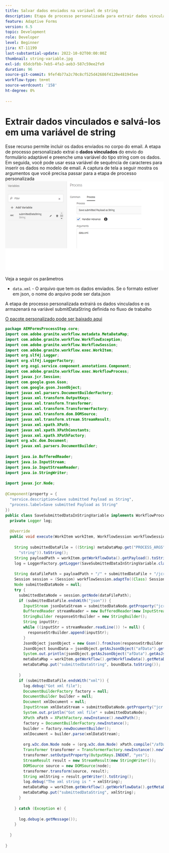 ```yaml
---
title: Salvar dados enviados na variável de string
description: Etapa de processo personalizada para extrair dados vinculados e salvá-los em uma variável de fluxo de trabalho do tipo string
feature: Adaptive Forms
version: 6.5
topic: Development
role: Developer
level: Beginner
jira: KT-11199
last-substantial-update: 2022-10-02T00:00:00Z
thumbnail: string-variable.jpg
exl-id: 65dcbfbb-7eb5-4fa3-aeb3-587c59ee2fe9
duration: 96
source-git-commit: 9fef4b77a2c70c8cf525d42686f4120e481945ee
workflow-type: tm+mt
source-wordcount: '158'
ht-degree: 0%

---
```


# Extrair dados vinculados e salvá-los em uma variável de string

Esse recurso permite incluir os dados enviados no corpo do email. A etapa de processo personalizado extrai o **dados vinculados** do envio do formulário adaptável e preenche uma variável do tipo string com os dados. Em seguida, você pode usar essa variável de sequência de caracteres para inserir os dados no modelo de email.
A captura de tela a seguir mostra os argumentos que você precisa passar para a etapa de processo personalizada
![etapa do processo](assets/save-submitted-data-string.png)

Veja a seguir os parâmetros

* `data.xml` - O arquivo que tem os dados enviados. Se o formato estiver em json, o nome do arquivo pode ser data.json

A etapa de processo personalizada extrairá os dados vinculados e os armazenará na variável submitDataString definida no fluxo de trabalho


[O pacote personalizado pode ser baixado aqui](assets/AEMFormsProcessStep.core-1.0.0-SNAPSHOT.jar)

```java
package AEMFormsProcessStep.core;
import com.adobe.granite.workflow.metadata.MetaDataMap;
import com.adobe.granite.workflow.WorkflowException;
import com.adobe.granite.workflow.WorkflowSession;
import com.adobe.granite.workflow.exec.WorkItem;
import org.slf4j.Logger;
import org.slf4j.LoggerFactory;
import org.osgi.service.component.annotations.Component;
import com.adobe.granite.workflow.exec.WorkflowProcess;
import javax.jcr.Session;
import com.google.gson.Gson;
import com.google.gson.JsonObject;
import javax.xml.parsers.DocumentBuilderFactory;
import javax.xml.transform.OutputKeys;
import javax.xml.transform.Transformer;
import javax.xml.transform.TransformerFactory;
import javax.xml.transform.dom.DOMSource;
import javax.xml.transform.stream.StreamResult;
import javax.xml.xpath.XPath;
import javax.xml.xpath.XPathConstants;
import javax.xml.xpath.XPathFactory;
import org.w3c.dom.Document;
import javax.xml.parsers.DocumentBuilder;

import java.io.BufferedReader;
import java.io.InputStream;
import java.io.InputStreamReader;
import java.io.StringWriter;

import javax.jcr.Node;

@Component(property = {
  "service.description=Save submitted Payload as String",
  "process.label=Save submitted Payload as String"
})
public class SaveSubmittedDataInStringVariable implements WorkflowProcess {
  private Logger log;

  @Override
  public void execute(WorkItem workItem, WorkflowSession workflowSession, MetaDataMap metaDataMap) throws WorkflowException {

    String submittedDataFile = ((String) metaDataMap.get("PROCESS_ARGS", (Object)
      "string")).toString();
    String payloadPath = workItem.getWorkflowData().getPayload().toString();
    log = LoggerFactory.getLogger(SaveSubmittedDataInStringVariable.class);

    String dataFilePath = payloadPath + "/" + submittedDataFile + "/jcr:content";
    Session session = (Session) workflowSession.adaptTo((Class) Session.class);
    Node submittedDataNode = null;
    try {
      submittedDataNode = session.getNode(dataFilePath);
      if (submittedDataFile.endsWith("json")) {
        InputStream jsonDataStream = submittedDataNode.getProperty("jcr:data").getBinary().getStream();
        BufferedReader streamReader = new BufferedReader(new InputStreamReader(jsonDataStream, "UTF-8"));
        StringBuilder responseStrBuilder = new StringBuilder();
        String inputStr;
        while ((inputStr = streamReader.readLine()) != null) {
          responseStrBuilder.append(inputStr);
        }
        JsonObject jsonObject = new Gson().fromJson(responseStrBuilder.toString(), JsonObject.class);
        JsonObject boundData = jsonObject.getAsJsonObject("afData").getAsJsonObject("afBoundData").getAsJsonObject("data");
        System.out.println(jsonObject.getAsJsonObject("afData").getAsJsonObject("afBoundData").getAsJsonObject("data"));
        metaDataMap = workItem.getWorkflow().getWorkflowData().getMetaDataMap();
        metaDataMap.put("submittedDataString", boundData.toString());

      }
      if (submittedDataFile.endsWith("xml")) {
        log.debug("Got xml file");
        DocumentBuilderFactory factory = null;
        DocumentBuilder builder = null;
        Document xmlDocument = null;
        InputStream xmlDataStream = submittedDataNode.getProperty("jcr:data").getBinary().getStream();
        System.out.println("Got xml file" + submittedDataNode);
        XPath xPath = XPathFactory.newInstance().newXPath();
        factory = DocumentBuilderFactory.newInstance();
        builder = factory.newDocumentBuilder();
        xmlDocument = builder.parse(xmlDataStream);

        org.w3c.dom.Node node = (org.w3c.dom.Node) xPath.compile("/afData/afBoundData").evaluate(xmlDocument, XPathConstants.NODE);
        Transformer transformer = TransformerFactory.newInstance().newTransformer();
        transformer.setOutputProperty(OutputKeys.INDENT, "yes");
        StreamResult result = new StreamResult(new StringWriter());
        DOMSource source = new DOMSource(node);
        transformer.transform(source, result);
        String xmlString = result.getWriter().toString();
        log.debug("The xml string is " + xmlString);
        metaDataMap = workItem.getWorkflow().getWorkflowData().getMetaDataMap();
        metaDataMap.put("submittedDataString", xmlString);
      }

    } catch (Exception e) {
      
      log.debug(e.getMessage());
    }

  }

}
```

